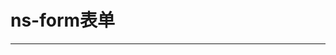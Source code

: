 # ns-form表单
---
<Common-Democode title="select" >
  <Docs-NsForm-select></Docs-NsForm-select>
  <highlight-code slot="codeText" lang="vue">
    <template>
      <div style="width:100%;">
        <ns-form v-model="formModel" :label-width="120" :form-list="formList"></ns-form>
      </div>
    </template>
    <script>
    export default {
      data() {
        const SEX = [
          {
            value: '0',
            label: '男'
          },
          {
            value: '1',
            label: '女'
          }
        ]
        const DATATYPE = [
          {
            value: '1',
            label: '任务书'
          },
          {
            value: '2',
            label: '季度工作总结'
          },
          {
            value: '3',
            label: '述职报告'
          },
          {
            value: '4',
            label: '重大事件记录'
          }
        ]
        const restaurants = [
          { name: '三全鲜食（北新泾店）', code: 'code001' },
          { name: 'Hot honey 首尔炸鸡（仙霞路）', code: 'code002' },
          { name: '新旺角茶餐厅', code: 'code003' },
          { name: '泷千家(天山西路店)', code: 'code004' },
          { name: '胖仙女纸杯蛋糕（上海凌空店）', code: 'code0049' },
          { name: '贡茶', code: 'code0016' },
          { name: '豪大大香鸡排超级奶爸', code: 'code006' },
          { name: '茶芝兰（奶茶，手抓饼）', code: 'code007' },
          { name: '十二泷町', code: 'code008' },
          { name: '星移浓缩咖啡', code: 'code009' },
          { name: '阿姨奶茶/豪大大', code: 'code010' },
          { name: '新麦甜四季甜品炸鸡', code: 'code011' },
          { name: 'Monica摩托主题咖啡店', code: 'code012' },
          { name: '浮生若茶（凌空soho店）', code: 'code013' },
          { name: 'NONO JUICE  鲜榨果汁', code: 'code014' },
          { name: 'CoCo都可(北新泾店）', code: 'code015' }
        ]
        return {
          formModel: {},
          formList: [
            {
              label: '性别',
              prop: 'key1',
              type: 'select',
              dicData: SEX,
              placeholder: '请选择性别'
            },
            {
              label: '多选',
              prop: 'key2',
              type: 'select',
              collapseTags: true,
              multiple: true,
              dicData: DATATYPE,
              placeholder: '请选择'
            },
            {
              label: '可搜索',
              prop: 'key3',
              type: 'select',
              collapseTags: true,
              dicData: restaurants,
              multiple: true,
              valueKey: 'code',
              labelKey: 'name',
              filterable: true,
              placeholder: '请选择'
            }
          ]
        }
      }
    }
    </script>
  </highlight-code>
</Common-Democode>
